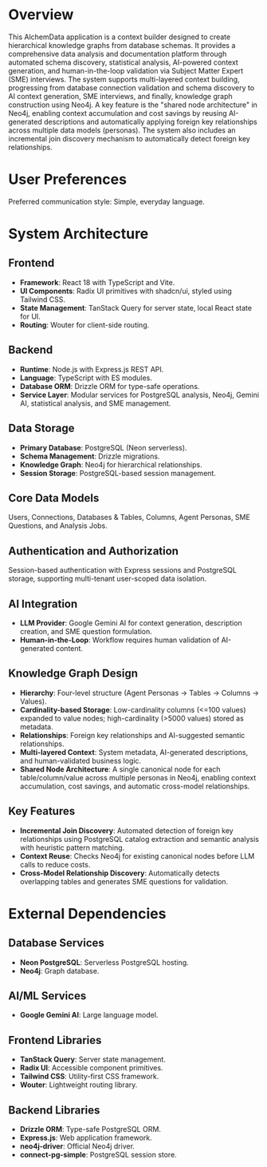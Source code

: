# Overview

This AlchemData application is a context builder designed to create hierarchical knowledge graphs from database schemas. It provides a comprehensive data analysis and documentation platform through automated schema discovery, statistical analysis, AI-powered context generation, and human-in-the-loop validation via Subject Matter Expert (SME) interviews. The system supports multi-layered context building, progressing from database connection validation and schema discovery to AI context generation, SME interviews, and finally, knowledge graph construction using Neo4j. A key feature is the "shared node architecture" in Neo4j, enabling context accumulation and cost savings by reusing AI-generated descriptions and automatically applying foreign key relationships across multiple data models (personas). The system also includes an incremental join discovery mechanism to automatically detect foreign key relationships.

# User Preferences

Preferred communication style: Simple, everyday language.

# System Architecture

## Frontend
- **Framework**: React 18 with TypeScript and Vite.
- **UI Components**: Radix UI primitives with shadcn/ui, styled using Tailwind CSS.
- **State Management**: TanStack Query for server state, local React state for UI.
- **Routing**: Wouter for client-side routing.

## Backend
- **Runtime**: Node.js with Express.js REST API.
- **Language**: TypeScript with ES modules.
- **Database ORM**: Drizzle ORM for type-safe operations.
- **Service Layer**: Modular services for PostgreSQL analysis, Neo4j, Gemini AI, statistical analysis, and SME management.

## Data Storage
- **Primary Database**: PostgreSQL (Neon serverless).
- **Schema Management**: Drizzle migrations.
- **Knowledge Graph**: Neo4j for hierarchical relationships.
- **Session Storage**: PostgreSQL-based session management.

## Core Data Models
Users, Connections, Databases & Tables, Columns, Agent Personas, SME Questions, and Analysis Jobs.

## Authentication and Authorization
Session-based authentication with Express sessions and PostgreSQL storage, supporting multi-tenant user-scoped data isolation.

## AI Integration
- **LLM Provider**: Google Gemini AI for context generation, description creation, and SME question formulation.
- **Human-in-the-Loop**: Workflow requires human validation of AI-generated content.

## Knowledge Graph Design
- **Hierarchy**: Four-level structure (Agent Personas → Tables → Columns → Values).
- **Cardinality-based Storage**: Low-cardinality columns (<=100 values) expanded to value nodes; high-cardinality (>5000 values) stored as metadata.
- **Relationships**: Foreign key relationships and AI-suggested semantic relationships.
- **Multi-layered Context**: System metadata, AI-generated descriptions, and human-validated business logic.
- **Shared Node Architecture**: A single canonical node for each table/column/value across multiple personas in Neo4j, enabling context accumulation, cost savings, and automatic cross-model relationships.

## Key Features
- **Incremental Join Discovery**: Automated detection of foreign key relationships using PostgreSQL catalog extraction and semantic analysis with heuristic pattern matching.
- **Context Reuse**: Checks Neo4j for existing canonical nodes before LLM calls to reduce costs.
- **Cross-Model Relationship Discovery**: Automatically detects overlapping tables and generates SME questions for validation.

# External Dependencies

## Database Services
- **Neon PostgreSQL**: Serverless PostgreSQL hosting.
- **Neo4j**: Graph database.

## AI/ML Services
- **Google Gemini AI**: Large language model.

## Frontend Libraries
- **TanStack Query**: Server state management.
- **Radix UI**: Accessible component primitives.
- **Tailwind CSS**: Utility-first CSS framework.
- **Wouter**: Lightweight routing library.

## Backend Libraries
- **Drizzle ORM**: Type-safe PostgreSQL ORM.
- **Express.js**: Web application framework.
- **neo4j-driver**: Official Neo4j driver.
- **connect-pg-simple**: PostgreSQL session store.